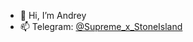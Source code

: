 - 👋 Hi, I’m Andrey
- 📫 Telegram: <a href='https://t.me/Supreme_x_StoneIsland'>@Supreme_x_StoneIsland</a>

